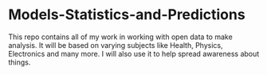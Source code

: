 # Models-Statistics-and-Predictions
This repo contains all of my work in working with open data to make analysis. It will be based on varying subjects like Health, Physics, Electronics and many more. I will also use it to help spread awareness about things.

